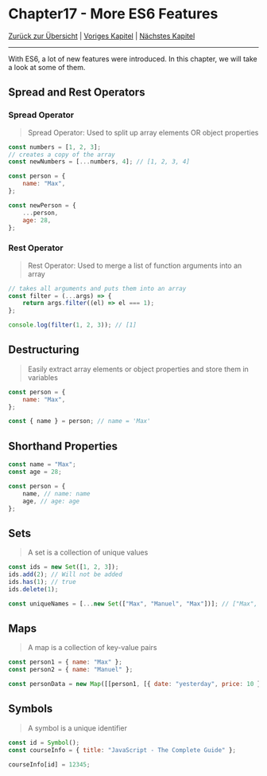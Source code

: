 # Chapter17 - More ES6 Features

[Zurück zur Übersicht](/Modern-Javascript-Course/) | [Voriges Kapitel](/Modern-Javascript-Course/chapter15-DatabasesFirebase/) | [Nächstes Kapitel](/Modern-Javascript-Course/chapter18-ModernWorkflow/)

---

With ES6, a lot of new features were introduced. In this chapter, we will take a look at some of them.

## Spread and Rest Operators

### Spread Operator

> Spread Operator: Used to split up array elements OR object properties

```javascript
const numbers = [1, 2, 3];
// creates a copy of the array
const newNumbers = [...numbers, 4]; // [1, 2, 3, 4]
```

```javascript
const person = {
	name: "Max",
};

const newPerson = {
	...person,
	age: 28,
};
```

### Rest Operator

> Rest Operator: Used to merge a list of function arguments into an array

```javascript
// takes all arguments and puts them into an array
const filter = (...args) => {
	return args.filter((el) => el === 1);
};

console.log(filter(1, 2, 3)); // [1]
```

## Destructuring

> Easily extract array elements or object properties and store them in variables

```javascript
const person = {
	name: "Max",
};

const { name } = person; // name = 'Max'
```

## Shorthand Properties

```javascript
const name = "Max";
const age = 28;

const person = {
	name, // name: name
	age, // age: age
};
```

## Sets

> A set is a collection of unique values

```javascript
const ids = new Set([1, 2, 3]);
ids.add(2); // Will not be added
ids.has(1); // true
ids.delete(1);

const uniqueNames = [...new Set(["Max", "Manuel", "Max"])]; // ["Max", "Manuel"
```

## Maps

> A map is a collection of key-value pairs

```javascript
const person1 = { name: "Max" };
const person2 = { name: "Manuel" };

const personData = new Map([[person1, [{ date: "yesterday", price: 10 }]]]);
```

## Symbols

> A symbol is a unique identifier

```javascript
const id = Symbol();
const courseInfo = { title: "JavaScript - The Complete Guide" };

courseInfo[id] = 12345;
```
